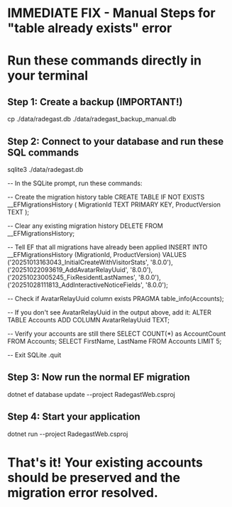# IMMEDIATE FIX - Manual Steps for "table already exists" error
# Run these commands directly in your terminal

## Step 1: Create a backup (IMPORTANT!)
cp ./data/radegast.db ./data/radegast_backup_manual.db

## Step 2: Connect to your database and run these SQL commands
sqlite3 ./data/radegast.db

-- In the SQLite prompt, run these commands:

-- Create the migration history table
CREATE TABLE IF NOT EXISTS __EFMigrationsHistory (
    MigrationId TEXT PRIMARY KEY, 
    ProductVersion TEXT
);

-- Clear any existing migration history
DELETE FROM __EFMigrationsHistory;

-- Tell EF that all migrations have already been applied
INSERT INTO __EFMigrationsHistory (MigrationId, ProductVersion) VALUES 
    ('20251013163043_InitialCreateWithVisitorStats', '8.0.0'),
    ('20251022093619_AddAvatarRelayUuid', '8.0.0'),
    ('20251023005245_FixResidentLastNames', '8.0.0'),
    ('20251028111813_AddInteractiveNoticeFields', '8.0.0');

-- Check if AvatarRelayUuid column exists
PRAGMA table_info(Accounts);

-- If you don't see AvatarRelayUuid in the output above, add it:
ALTER TABLE Accounts ADD COLUMN AvatarRelayUuid TEXT;

-- Verify your accounts are still there
SELECT COUNT(*) as AccountCount FROM Accounts;
SELECT FirstName, LastName FROM Accounts LIMIT 5;

-- Exit SQLite
.quit

## Step 3: Now run the normal EF migration
dotnet ef database update --project RadegastWeb.csproj

## Step 4: Start your application
dotnet run --project RadegastWeb.csproj

# That's it! Your existing accounts should be preserved and the migration error resolved.